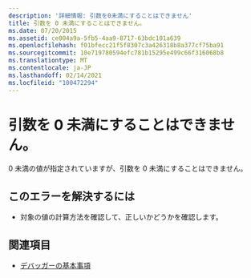 ```yaml
---
description: '詳細情報: 引数を0未満にすることはできません'
title: 引数を 0 未満にすることはできません。
ms.date: 07/20/2015
ms.assetid: ce004a9a-5fb5-4aa9-8717-63bdc101a639
ms.openlocfilehash: f01bfecc21f5f8307c3a426318b8a377cf75ba91
ms.sourcegitcommit: 10e719780594efc781b15295e499c66f316068b8
ms.translationtype: MT
ms.contentlocale: ja-JP
ms.lasthandoff: 02/14/2021
ms.locfileid: "100472294"
---
```

# <a name="argument-cannot-be-less-than-zero"></a>引数を 0 未満にすることはできません。

0 未満の値が指定されていますが、引数を 0 未満にすることはできません。  
  
## <a name="to-correct-this-error"></a>このエラーを解決するには  
  
- 対象の値の計算方法を確認して、正しいかどうかを確認します。  
  
## <a name="see-also"></a>関連項目

- [デバッガーの基本事項](/visualstudio/debugger/debugger-feature-tour)
